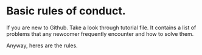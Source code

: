 # Basic rules of conduct.

If you are new to Github. Take a look through tutorial file. It contains a list of problems that any newcomer frequently encounter and how to solve them.

Anyway, heres are the rules.
